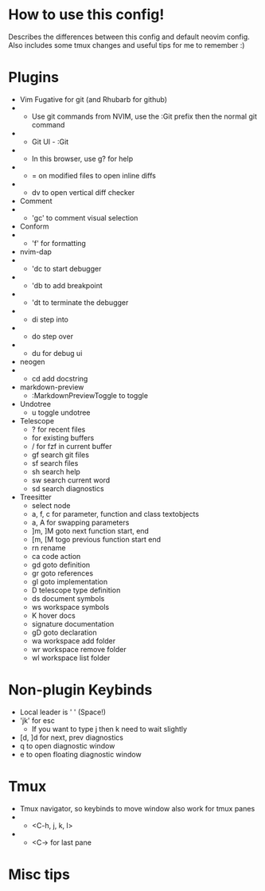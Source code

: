 # How to use this config!

Describes the differences between this config and default neovim config. Also includes some tmux changes and useful tips for me to remember :)

# Plugins
- Vim Fugative for git (and Rhubarb for github)
- - Use git commands from NVIM, use the :Git prefix then the normal git command
- - Git UI - :Git
- - In this browser, use g? for help
- - = on modified files to open inline diffs
- - dv to open vertical diff checker
- Comment
- - 'gc' to comment visual selection
- Conform
- - '<leader>f' for formatting
- nvim-dap
- - '<leader>dc to start debugger
- - '<leader>db to add breakpoint
- - '<leader>dt to terminate the debugger
- - <leader>di step into
- - <leader>do step over
- - <leader>du for debug ui
- neogen
- - <leader>cd add docstring
- markdown-preview
  - :MarkdownPreviewToggle to toggle
- Undotree
  - <leader>u toggle undotree
- Telescope
  - <leader>? for recent files
  - <leader><space> for existing buffers
  - <leader>/ for fzf in current buffer
  - <leader>gf search git files
  - <leader>sf search files
  - <leader>sh search help
  - <leader>sw search current word
  - <leader>sd search diagnostics
- Treesitter
  - <C-space> select node
  - a, f, c for parameter, function and class textobjects
  - <leader>a, A for swapping parameters
  - ]m, ]M goto next function start, end
  - [m, [M togo previous function start end
  - <leader>rn rename
  - <leader>ca code action
  - gd goto definition
  - gr goto references
  - gI goto implementation
  - <leader>D telescope type definition
  - <leader>ds document symbols
  - <leader>ws workspace symbols
  - K hover docs
  - <C-k> signature documentation
  - gD goto declaration
  - <leader>wa workspace add folder
  - <leader>wr workspace remove folder
  - <leader>wl workspace list folder


# Non-plugin Keybinds
- Local leader is ' ' (Space!)
- 'jk' for esc
  - If you want to type j then k need to wait slightly
- [d, ]d for next, prev diagnostics
- <leader>q to open diagnostic window
- <leader>e to open floating diagnostic window

# Tmux
 - Tmux navigator, so keybinds to move window also work for tmux panes
 - - <C-h, j, k, l> 
 - - <C-\> for last pane
# Misc tips

